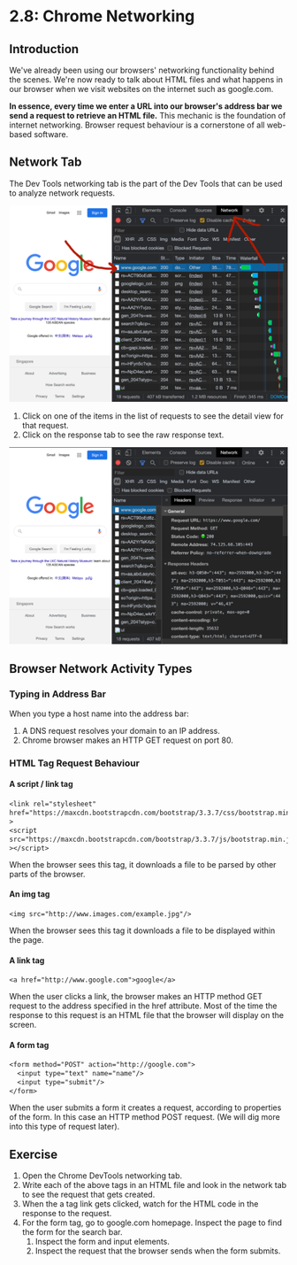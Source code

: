 # 2.8: Chrome Networking

## Introduction

We've already been using our browsers' networking functionality behind the scenes. We're now ready to talk about HTML files and what happens in our browser when we visit websites on the internet such as google.com.

**In essence, every time we enter a URL into our browser's address bar we send a request to retrieve an HTML file.** This mechanic is the foundation of internet networking. Browser request behaviour is a cornerstone of all web-based software.

## Network Tab

The Dev Tools networking tab is the part of the Dev Tools that can be used to analyze network requests.

![Dev tools network tab, showing a time sequential list of every request involved with this page.](../.gitbook/assets/screen-shot-2020-10-29-at-2.38.10-pm.png)

1. Click on one of the items in the list of requests to see the detail view for that request.
2. Click on the response tab to see the raw response text.

![](../.gitbook/assets/screen-shot-2020-10-29-at-2.38.17-pm.png)

## Browser Network Activity Types

### Typing in Address Bar

When you type a host name into the address bar:

1. A DNS request resolves your domain to an IP address.
2. Chrome browser makes an HTTP GET request on port 80.

### HTML Tag Request Behaviour

#### A script / link tag

```markup
<link rel="stylesheet" href="https://maxcdn.bootstrapcdn.com/bootstrap/3.3.7/css/bootstrap.min.css" >
<script src="https://maxcdn.bootstrapcdn.com/bootstrap/3.3.7/js/bootstrap.min.js" ></script>
```

When the browser sees this tag, it downloads a file to be parsed by other parts of the browser.

#### An img tag

```markup
<img src="http://www.images.com/example.jpg"/>
```

When the browser sees this tag it downloads a file to be displayed within the page.

#### A link tag

```markup
<a href="http://www.google.com">google</a>
```

When the user clicks a link, the browser makes an HTTP method GET request to the address specified in the href attribute. Most of the time the response to this request is an HTML file that the browser will display on the screen.

#### A form tag

```markup
<form method="POST" action="http://google.com">
  <input type="text" name="name"/>
  <input type="submit"/>
</form>
```

When the user submits a form it creates a request, according to properties of the form. In this case an HTTP method POST request. \(We will dig more into this type of request later\).

## Exercise

1. Open the Chrome DevTools networking tab.
2. Write each of the above tags in an HTML file and look in the network tab to see the request that gets created.
3. When the a tag link gets clicked, watch for the HTML code in the response to the request.
4. For the form tag, go to google.com homepage. Inspect the page to find the form for the search bar.
   1. Inspect the form and input elements.
   2. Inspect the request that the browser sends when the form submits.

